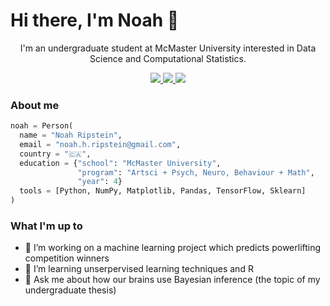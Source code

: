 <H1>Hi there, I'm Noah 👋</H1>



<p align="center">
  I'm an undergraduate student at McMaster University interested in Data Science and Computational Statistics.
</p>

<p align="center">
  <a href="https://www.linkedin.com/in/noah-ripstein/">
    <img src="https://img.shields.io/static/v1?label=%20&logo=linkedin&labelColor=555&message=LinkedIn&color=blue"/>
  </a>
  <a href="mailto:noah.h.ripstein@gmail.com">
    <img src="https://img.shields.io/static/v1?label=%20&logo=gmail&labelColor=555&message=Email&color=red"/>
  </a>
  <a href="https://nripstein.github.io/">
    <img src="https://img.shields.io/static/v1?label=%20&logo=firefoxbrowser&labelColor=555&message=Homepage&color=darkcyan"/>
  </a>
</p>

<H3>About me</H3>

```python
noah = Person(
  name = "Noah Ripstein",
  email = "noah.h.ripstein@gmail.com",
  country = "🇨🇦",
  education = {"school": "McMaster University",
               "program": "Artsci + Psych, Neuro, Behaviour + Math",
               "year": 4}
  tools = [Python, NumPy, Matplotlib, Pandas, TensorFlow, Sklearn]
)
```

<H3>What I'm up to</H3>
<ul>
  <li>🔭 I’m working on a machine learning project which predicts powerlifting competition winners</li>
  <li>🌱 I’m learning unserpervised learning techniques and R</li>
  <li>💬 Ask me about how our brains use Bayesian inference (the topic of my undergraduate thesis)</li>  
</ul>


